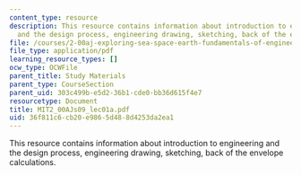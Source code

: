 ```yaml
---
content_type: resource
description: This resource contains information about introduction to engineering
  and the design process, engineering drawing, sketching, back of the envelope calculations.
file: /courses/2-00aj-exploring-sea-space-earth-fundamentals-of-engineering-design-spring-2009/36f811c6cb20e9865d488d4253da2ea1_MIT2_00AJs09_lec01a.pdf
file_type: application/pdf
learning_resource_types: []
ocw_type: OCWFile
parent_title: Study Materials
parent_type: CourseSection
parent_uid: 303c499b-e5d2-36b1-cde0-bb36d615f4e7
resourcetype: Document
title: MIT2_00AJs09_lec01a.pdf
uid: 36f811c6-cb20-e986-5d48-8d4253da2ea1
---
```

This resource contains information about introduction to engineering and the design process, engineering drawing, sketching, back of the envelope calculations.

